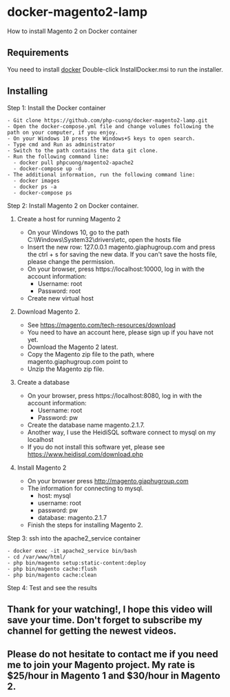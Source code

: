 # docker-magento2-lamp
How to install Magento 2 on Docker container

## Requirements
You need to install [docker](https://store.docker.com/editions/community/docker-ce-desktop-windows)
Double-click InstallDocker.msi to run the installer.

## Installing

Step 1: Install the Docker container

	- Git clone https://github.com/php-cuong/docker-magento2-lamp.git
	- Open the docker-compose.yml file and change volumes following the path on your computer, if you enjoy.
	- On your Windows 10 press the Windows+S keys to open search.
	- Type cmd and Run as administrator
	- Switch to the path contains the data git clone.
	- Run the following command line:
	  - docker pull phpcuong/magento2-apache2
	  - docker-compose up -d
	- The additional information, run the following command line:
	  - docker images
	  - docker ps -a
	  - docker-compose ps

Step 2: Install Magento 2 on Docker container.

1. Create a host for running Magento 2

	- On your Windows 10, go to the path C:\Windows\System32\drivers\etc, open the hosts file
	- Insert the new row: 127.0.0.1 magento.giaphugroup.com and press the ctrl + s for saving the new data. If you can't save the hosts file, please change the permission.
	- On your browser, press https://localhost:10000, log in with the account information: 
		- Username: root
		- Password: root
	- Create new virtual host

2. Download Magento 2.

	- See https://magento.com/tech-resources/download
	- You need to have an account here, please sign up if you have not yet.
	- Download the Magento 2 latest.
	- Copy the Magento zip file to the path, where magento.giaphugroup.com point to
	- Unzip the Magento zip file.

3. Create a database

	- On your browser, press https://localhost:8080, log in with the account information: 
		- Username: root
		- Password: pw
	- Create the database name magento.2.1.7.
	- Another way, I use the HeidiSQL software connect to mysql on my localhost
	- If you do not install this software yet, please see https://www.heidisql.com/download.php

4. Install Magento 2

	- On your browser press http://magento.giaphugroup.com
	- The information for connecting to mysql.
		- host: mysql
		- username: root
		- password: pw
		- database: magento.2.1.7
	- Finish the steps for installing Magento 2.

Step 3: ssh into the apache2_service container

	- docker exec -it apache2_service bin/bash
	- cd /var/www/html/
	- php bin/magento setup:static-content:deploy
	- php bin/magento cache:flush
	- php bin/magento cache:clean

Step 4: Test and see the results

## Thank for your watching!, I hope this video will save your time. Don't forget to subscribe my channel for getting the newest videos.

## Please do not hesitate to contact me if you need me to join your Magento project. My rate is $25/hour in Magento 1 and $30/hour in Magento 2.